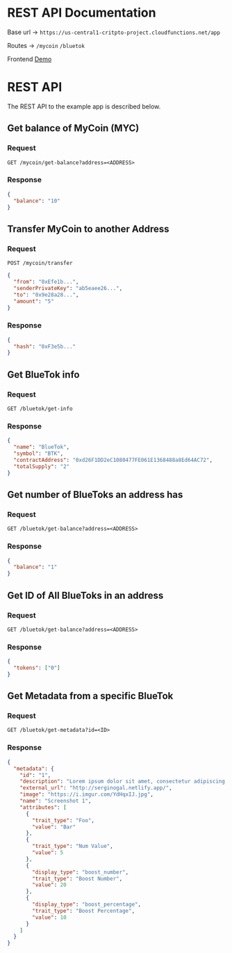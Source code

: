 # REST API Documentation

Base url -> `https://us-central1-critpto-project.cloudfunctions.net/app`

Routes -> `/mycoin` `/bluetok`

Frontend [Demo](https://critpto-project.web.app/)

# REST API

The REST API to the example app is described below.

## Get balance of MyCoin (MYC)

### Request

`GET /mycoin/get-balance?address=<ADDRESS>`

### Response

```json
{
  "balance": "10"
}
```

## Transfer MyCoin to another Address

### Request

`POST /mycoin/transfer`

```json
{
  "from": "0xEfe1b...",
  "senderPrivateKey": "ab5eaee26...",
  "to": "0x9e28a28...",
  "amount": "5"
}
```

### Response

```json
{
  "hash": "0xF3e5b..."
}
```

## Get BlueTok info

### Request

`GET /bluetok/get-info`

### Response

```json
{
  "name": "BlueTok",
  "symbol": "BTK",
  "contractAddress": "0xd26F1DD2eC1080477FE061E1368488a8Ed64AC72",
  "totalSupply": "2"
}
```

## Get number of BlueToks an address has

### Request

`GET /bluetok/get-balance?address=<ADDRESS>`

### Response

```json
{
  "balance": "1"
}
```

## Get ID of All BlueToks in an address

### Request

`GET /bluetok/get-balance?address=<ADDRESS>`

### Response

```json
{
  "tokens": ["0"]
}
```

## Get Metadata from a specific BlueTok

### Request

`GET /bluetok/get-metadata?id=<ID>`

### Response

```json
{
  "metadata": {
    "id": "1",
    "description": "Lorem ipsum dolor sit amet, consectetur adipiscing elit. Donec dui velit, molestie nec turpis sed, commodo commodo nunc.",
    "external_url": "http://serginogal.netlify.app/",
    "image": "https://i.imgur.com/YdHqxIJ.jpg",
    "name": "Screenshot 1",
    "attributes": [
      {
        "trait_type": "Foo",
        "value": "Bar"
      },
      {
        "trait_type": "Num Value",
        "value": 5
      },
      {
        "display_type": "boost_number",
        "trait_type": "Boost Number",
        "value": 20
      },
      {
        "display_type": "boost_percentage",
        "trait_type": "Boost Percentage",
        "value": 10
      }
    ]
  }
}
```
